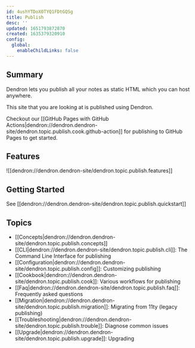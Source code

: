 ```yaml
---
id: 4ushYTDoX0TYQ1FDtGQSg
title: Publish
desc: ''
updated: 1651793872870
created: 1635379320910
config:
  global:
    enableChildLinks: false
---
```


## Summary

Dendron lets you publish all your notes as static HTML which you can host anywhere.

This site that you are looking at is published using Dendron. 

Checkout our [[GitHub Pages with GitHub Actions|dendron://dendron.dendron-site/dendron.topic.publish.cook.github-action]] for publishing to GitHub Pages to get started.

## Features
![[dendron://dendron.dendron-site/dendron.topic.publish.features]]

## Getting Started
See [[dendron://dendron.dendron-site/dendron.topic.publish.quickstart]]

## Topics
- [[Concepts|dendron://dendron.dendron-site/dendron.topic.publish.concepts]]
- [[CLI|dendron://dendron.dendron-site/dendron.topic.publish.cli]]: The Command Line Interface for publishing
- [[Configuration|dendron://dendron.dendron-site/dendron.topic.publish.config]]: Customizing publishing
- [[Cookbook|dendron://dendron.dendron-site/dendron.topic.publish.cook]]: Various workflows for publishing
- [[Faq|dendron://dendron.dendron-site/dendron.topic.publish.faq]]: Frequently asked questions
- [[Migration|dendron://dendron.dendron-site/dendron.topic.publish.migration]]: Migrating from 11ty (legacy publishing)
- [[Troubleshooting|dendron://dendron.dendron-site/dendron.topic.publish.trouble]]: Diagnose common issues
- [[Upgrade|dendron://dendron.dendron-site/dendron.topic.publish.upgrade]]: Upgrading 
